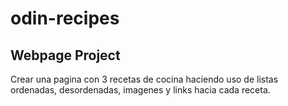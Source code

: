 # odin-recipes

## Webpage Project

Crear una pagina con 3 recetas de cocina haciendo uso de listas ordenadas, desordenadas, imagenes y links hacia cada receta.
